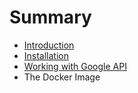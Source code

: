 # Summary

* [Introduction](README.md)
* [Installation](docs/installation.md)
* [Working with Google API](docs/google-api.md)
* The Docker Image

